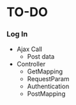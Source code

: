 # TO-DO

### Log In

  - Ajax Call
    - Post data
  - Controller
    - GetMapping
    - RequestParam
    - Authentication
    - PostMapping